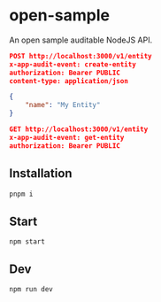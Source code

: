 # open-sample

An open sample auditable NodeJS API.

```json
POST http://localhost:3000/v1/entity
x-app-audit-event: create-entity
authorization: Bearer PUBLIC
content-type: application/json

{
    "name": "My Entity"
}

GET http://localhost:3000/v1/entity
x-app-audit-event: get-entity
authorization: Bearer PUBLIC
```

## Installation
```bash
pnpm i
```

## Start
```
npm start
```

## Dev
```
npm run dev
```